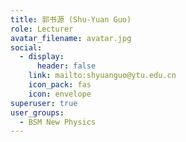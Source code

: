 ```yaml
---
title: 郭书源 (Shu-Yuan Guo)
role: Lecturer
avatar_filename: avatar.jpg
social:
  - display:
      header: false
    link: mailto:shyuanguo@ytu.edu.cn
    icon_pack: fas
    icon: envelope
superuser: true
user_groups:
  - BSM New Physics
---
```

